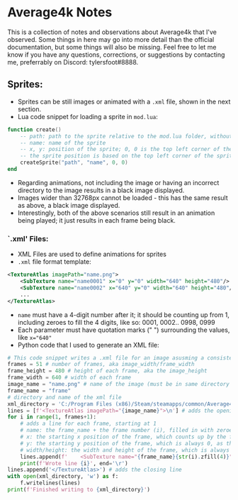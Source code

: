 # Average4k Notes
This is a collection of notes and observations about Average4k that I've observed.
Some things in here may go into more detail than the official documentation, but some things will also be missing.
Feel free to let me know if you have any questions, corrections, or suggestions by contacting me, preferrably on Discord: tylersfoot#8888.

## Sprites:
- Sprites can be still images or animated with a `.xml` file, shown in the next section.
- Lua code snippet for loading a sprite in `mod.lua`:
```lua
function create()
    -- path: path to the sprite relative to the mod.lua folder, without the extension
    -- name: name of the sprite
    -- x, y: position of the sprite; 0, 0 is the top left corner of the screen
    -- the sprite position is based on the top left corner of the sprite aswell
	createSprite("path", "name", 0, 0)
end
```
- Regarding animations, not including the image or having an incorrect directory to the image results in a black image displayed.
- Images wider than 32768px cannot be loaded - this has the same result as above, a black image displayed.
- Interestingly, both of the above scenarios still result in an animation being played; it just results in each frame being black.

### `.xml' Files:
- XML Files are used to define animations for sprites
- `.xml` file format template:
```xml
<TextureAtlas imagePath="name.png">
    <SubTexture name="name0001" x="0" y="0" width="640" height="480"/>
    <SubTexture name="name0002" x="640" y="0" width="640" height="480"/>
    ...
</TextureAtlas>
```
- `name` must have a 4-digit number after it; it should be counting up from 1, including zeroes to fill the 4 digits, like so: 0001, 0002.. 0998, 0999
- Each parameter must have quotation marks (" ") surrounding the values, like `x="640"`
- Python code that I used to generate an XML file:
```py
# This code snippet writes a .xml file for an image asusming a consistent frame size, and that the frames are joined horizontally in the image
frames = 51 # number of frames, aka image_width/frame_width
frame_height = 480 # height of each frame, aka the image_height
frame_width = 640 # width of each frame
image_name = "name.png" # name of the image (must be in same directory as .xml file)
frame_name = "frame"
# directory and name of the xml file
xml_directory = 'C:/Program Files (x86)/Steam/steamapps/common/Average4k/assets/charts/test pack/example song/mod/name.xml'
lines = [f'<TextureAtlas imagePath="{image_name}">\n'] # adds the opening line
for i in range(1, frames+1):
    # adds a line for each frame, starting at 1
    # name: the frame_name + the frame number (i), filled in with zeroes to 4 digits
    # x: the starting x position of the frame, which counts up by the frame width, starting at 0 (i-1)
    # y: the starting y position of the frame, which is always 0, as the frame's position is calculated at the bottom left corner
    # width/height: the width and height of the frame, which is always the same
    lines.append(f'    <SubTexture name="{frame_name}{str(i).zfill(4)}" x="{(i-1)*frame_width}" y="0" width="{frame_width}" height="{frame_height}"/>\n')
    print(f'Wrote line {i}', end='\r')
lines.append('</TextureAtlas>') # adds the closing line
with open(xml_directory, 'w') as f:
    f.writelines(lines)
print(f'Finished writing to {xml_directory}')
```



